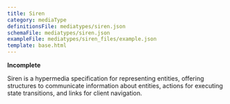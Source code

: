 ```yaml
---
title: Siren
category: mediaType
definitionsFile: mediatypes/siren.json
schemaFile: mediatypes/siren.json
exampleFile: mediatypes/siren_files/example.json
template: base.html
---
```


**Incomplete**

Siren is a hypermedia specification for representing entities, offering structures to communicate information about entities, actions for executing state transitions, and links for client navigation. 